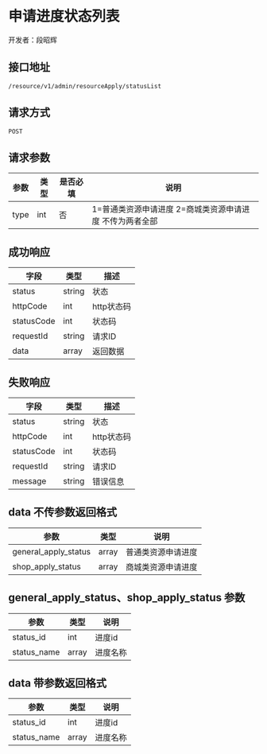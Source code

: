 # 申请进度状态列表

开发者：段昭辉

## 接口地址

`/resource/v1/admin/resourceApply/statusList`

## 请求方式

`POST`

## 请求参数

|参数|类型|是否必填|说明|
| ---------- | ------- | ----------- |------|
|type|int|否|1=普通类资源申请进度 2=商城类资源申请进度 不传为两者全部|

## 成功响应

| 字段       | 类型    | 描述        |
| ---------- | ------- | ----------- |
| status    | string  | 状态    |
| httpCode     | int  | http状态码    |
| statusCode | int  | 状态码 |
| requestId | string  | 请求ID |
| data  | array  | 返回数据      |

## 失败响应

| 字段       | 类型    | 描述        |
| ---------- | ------- | ----------- |
| status    | string  | 状态    |
| httpCode     | int  | http状态码    |
| statusCode | int  | 状态码 |
| requestId | string  | 请求ID |
| message  | string  | 错误信息      |

## data 不传参数返回格式

|参数|类型|说明|
| ---------- | ------- | ----------- |
| general_apply_status | array |普通类资源申请进度 |
| shop_apply_status | array | 商城类资源申请进度 |

## general_apply_status、shop_apply_status 参数

|参数|类型|说明|
| ---------- | ------- | ----------- |
| status_id | int |进度id |
| status_name | array | 进度名称 |

## data 带参数返回格式

|参数|类型|说明|
| ---------- | ------- | ----------- |
| status_id | int |进度id |
| status_name | array | 进度名称 |